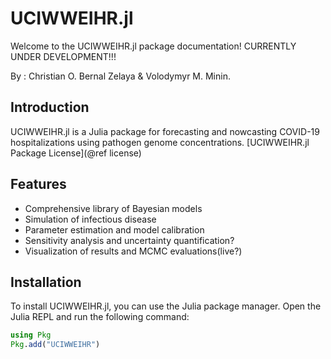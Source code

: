 # UCIWWEIHR.jl

Welcome to the UCIWWEIHR.jl package documentation!  CURRENTLY UNDER DEVELOPMENT!!!

By : Christian O. Bernal Zelaya & Volodymyr M. Minin.

## Introduction

UCIWWEIHR.jl is a Julia package for forecasting and nowcasting COVID-19 hospitalizations using pathogen genome concentrations. [UCIWWEIHR.jl Package License](@ref license)

## Features

- Comprehensive library of Bayesian models
- Simulation of infectious disease 
- Parameter estimation and model calibration
- Sensitivity analysis and uncertainty quantification?
- Visualization of results and MCMC evaluations(live?)

## Installation

To install UCIWWEIHR.jl, you can use the Julia package manager. Open the Julia REPL and run the following command:

```julia
using Pkg
Pkg.add("UCIWWEIHR")
```
